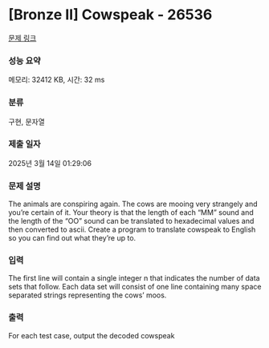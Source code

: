 # [Bronze II] Cowspeak - 26536 

[문제 링크](https://www.acmicpc.net/problem/26536) 

### 성능 요약

메모리: 32412 KB, 시간: 32 ms

### 분류

구현, 문자열

### 제출 일자

2025년 3월 14일 01:29:06

### 문제 설명

<p>The animals are conspiring again. The cows are mooing very strangely and you’re certain of it. Your theory is that the length of each “MM” sound and the length of the “OO” sound can be translated to hexadecimal values and then converted to ascii. Create a program to translate cowspeak to English so you can find out what they’re up to.</p>

### 입력 

 <p>The first line will contain a single integer n that indicates the number of data sets that follow. Each data set will consist of one line containing many space separated strings representing the cows’ moos.</p>

### 출력 

 <p>For each test case, output the decoded cowspeak</p>

